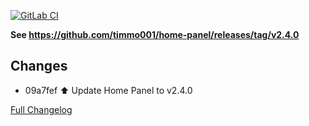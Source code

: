[![GitLab CI][gitlabci-shield]][gitlabci]

**See <https://github.com/timmo001/home-panel/releases/tag/v2.4.0>**

## Changes

- 09a7fef :arrow_up: Update Home Panel to v2.4.0 

[Full Changelog][changelog]

[changelog]: https://github.com/hassio-addons/addon-home-panel/compare/v1.3.0...v1.4.0
[gitlabci-shield]: https://gitlab.com/hassio-addons/addon-home-panel/badges/v1.4.0/pipeline.svg
[gitlabci]: https://gitlab.com/hassio-addons/addon-home-panel/pipelines

